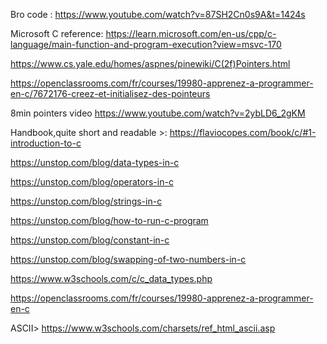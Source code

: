 Bro code : https://www.youtube.com/watch?v=87SH2Cn0s9A&t=1424s


Microsoft C reference: https://learn.microsoft.com/en-us/cpp/c-language/main-function-and-program-execution?view=msvc-170

https://www.cs.yale.edu/homes/aspnes/pinewiki/C(2f)Pointers.html

https://openclassrooms.com/fr/courses/19980-apprenez-a-programmer-en-c/7672176-creez-et-initialisez-des-pointeurs

8min pointers video https://www.youtube.com/watch?v=2ybLD6_2gKM


Handbook,quite short and readable >: https://flaviocopes.com/book/c/#1-introduction-to-c

https://unstop.com/blog/data-types-in-c

https://unstop.com/blog/operators-in-c

https://unstop.com/blog/strings-in-c

https://unstop.com/blog/how-to-run-c-program

https://unstop.com/blog/constant-in-c

https://unstop.com/blog/swapping-of-two-numbers-in-c


https://www.w3schools.com/c/c_data_types.php

https://openclassrooms.com/fr/courses/19980-apprenez-a-programmer-en-c


ASCII> https://www.w3schools.com/charsets/ref_html_ascii.asp